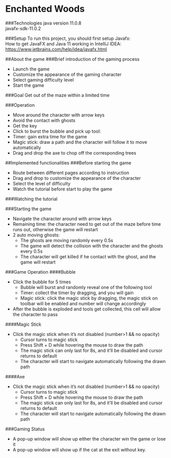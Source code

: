 # Enchanted Woods

###Technologies
java version 11.0.8 <br>
javafx-sdk-11.0.2

###Setup
To run this project, you should first setup Javafx:<br/>
How to get JavaFX and Java 11 working in IntelliJ IDEA:<br/>
https://www.jetbrains.com/help/idea/javafx.html

##About the game
###Brief introduction of the gaming process
* Launch the game
* Customize the appearance of the gaming character
* Select gaming difficulty level
* Start the game


###Goal
Get out of the maze within a limited time

###Operation
* Move around the character with arrow keys
* Avoid the contact with ghosts
* Get the key
* Click to burst the bubble and pick up tool:
* Timer: gain extra time for the game
* Magic stick: draw a path and the character will  follow it to move automatically
* Drag and drop the axe to chop off the corresponding trees

##Implemented functionalities
###Before starting the game

* Route between different pages according to instruction
* Drag and drop to customize the appearance of the character
* Select the level of difficulty
* Watch the tutorial before start to play the game

###Watching the tutorial

###Starting the game
* Navigate the character around with arrow keys
* Remaining time: the character need to get out of the maze before time runs out, otherwise the game will restart
* 2 auto moving ghosts:<br/>
    * The ghosts are moving randomly every 0.5s
    * The game will detect the collision with the character and the ghosts every 0.5s
    * The character will get killed if he contact with the ghost, and the game will restart

###Game Operation
####Bubble
* Click the bubble for 5 times
    * Bubble will burst and randomly reveal one of the following tool
    * Timer: collect the timer by dragging, and you will gain 
    * Magic stick: click the magic stick by dragging, the magic stick on toolbar will be enabled and number will change accordingly
* After the bubble is exploded and tools get collected, this cell will allow the character to pass

####Magic Stick
* Click the magic stick when it’s not disabled (number>1 && no opacity)
    * Cursor turns to magic stick
    * Press Shift + D while hovering the mouse to draw the path
    * The magic stick can only last for 8s, and it’ll be disabled and cursor returns to default
    * The character will start to navigate automatically following the drawn path

####Axe
* Click the magic stick when it’s not disabled (number>1 && no opacity)
    * Cursor turns to magic stick
    * Press Shift + D while hovering the mouse to draw the path
    * The magic stick can only last for 8s, and it’ll be disabled and cursor returns to default
    * The character will start to navigate automatically following the drawn path
    
###Gaming Status
* A pop-up window will show up either the character win the game or lose it
* A pop-up window will show up if the cat at the exit without key.




